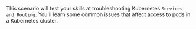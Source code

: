 This scenario will test your skills at troubleshooting Kubernetes `Services and Routing`. You'll
learn some common issues that affect access to pods in a Kubernetes cluster.